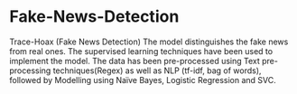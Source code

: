 # Fake-News-Detection
Trace-Hoax (Fake News Detection) The model distinguishes the fake news from real ones. The supervised learning techniques have been used to implement the model. The data has been pre-processed using Text pre-processing techniques(Regex) as well as NLP (tf-idf, bag of words), followed by Modelling using Naïve Bayes, Logistic Regression and SVC.
